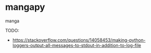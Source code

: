 # mangapy
manga


TODO:

- https://stackoverflow.com/questions/14058453/making-python-loggers-output-all-messages-to-stdout-in-addition-to-log-file